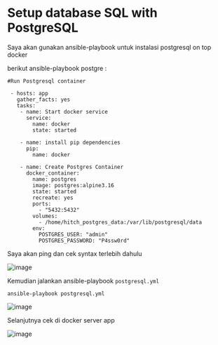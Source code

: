 # Setup database SQL with PostgreSQL

Saya akan gunakan ansible-playbook untuk instalasi postgresql on top docker

berikut ansible-playbook postgre :

```
#Run Postgresql container

 - hosts: app
   gather_facts: yes
   tasks:
    - name: Start docker service
      service:
        name: docker
        state: started

    - name: install pip dependencies
      pip:
        name: docker
 
    - name: Create Postgres Container
      docker_container:
        name: postgres
        image: postgres:alpine3.16
        state: started
        recreate: yes
        ports:
          - "5432:5432"
        volumes:
          - /home/hitch_postgres_data:/var/lib/postgresql/data
        env:
          POSTGRES_USER: "admin"
          POSTGRES_PASSWORD: "P4ssw0rd"
  ```
  
Saya akan ping dan cek syntax terlebih dahulu 

![image](https://user-images.githubusercontent.com/106061407/176099429-de1c3569-3c60-4892-a5cb-32b2e96675f8.png)

Kemudian jalankan ansible-playbook `postgresql.yml`

```
ansible-playbook postgresql.yml
```

![image](https://user-images.githubusercontent.com/106061407/176100378-83192d50-be93-42a3-95a3-e130bfa18c9a.png)

Selanjutnya cek di docker server app 

![image](https://user-images.githubusercontent.com/106061407/176101418-73a5c09b-64f3-4e4f-aaf0-0c5a5ce5594e.png)

